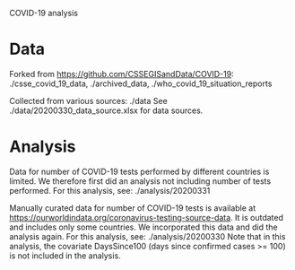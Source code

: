 COVID-19 analysis

# Data

Forked from https://github.com/CSSEGISandData/COVID-19:
./csse_covid_19_data, ./archived_data, ./who_covid_19_situation_reports

Collected from various sources:
./data
See ./data/20200330_data_source.xlsx for data sources.

# Analysis

Data for number of COVID-19 tests performed by different countries is limited. We therefore first did an analysis not including number of tests performed. For this analysis, see:
./analysis/20200331

Manually curated data for number of COVID-19 tests is available at https://ourworldindata.org/coronavirus-testing-source-data. It is outdated and includes only some countries. We incorporated this data and did the analysis again. For this analysis, see:
./analysis/20200330
Note that in this analysis, the covariate DaysSince100 (days since confirmed cases >= 100) is not included in the analysis.
